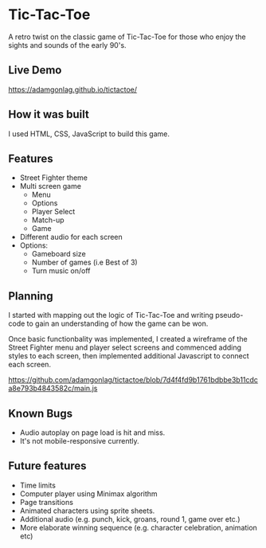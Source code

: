 # Tic-Tac-Toe

A retro twist on the classic game of Tic-Tac-Toe for those who enjoy the sights and sounds of the early 90's.

## Live Demo

https://adamgonlag.github.io/tictactoe/

## How it was built

I used HTML, CSS, JavaScript to build this game.

## Features

* Street Fighter theme
* Multi screen game
    * Menu
    * Options
    * Player Select
    * Match-up
    * Game
* Different audio for each screen
* Options:
    * Gameboard size
    * Number of games (i.e Best of 3)
    * Turn music on/off


## Planning
I started with mapping out the logic of Tic-Tac-Toe and writing pseudo-code to gain an understanding of how the game can be won.

Once basic functionbality was implemented, I created a wireframe of the Street Fighter menu and player select screens and commenced adding styles to each screen, then implemented additional Javascript to connect each screen.

https://github.com/adamgonlag/tictactoe/blob/7d4f4fd9b1761bdbbe3b11cdca8e793b4843582c/main.js

## Known Bugs

- Audio autoplay on page load is hit and miss.
- It's not mobile-responsive currently.

## Future features

- Time limits
- Computer player using Minimax algorithm
- Page transitions
- Animated characters using sprite sheets. 
- Additional audio (e.g. punch, kick, groans, round 1, game over etc.)
- More elaborate winning sequence (e.g. character celebration, animation etc)
